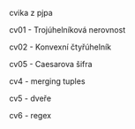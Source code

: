 cvika z pjpa

cv01 - Trojúhelníková nerovnost

cv02 - Konvexní čtyřúhelník

cv05 - Caesarova šifra

cv4 - merging tuples

cv5 - dveře

cv6 - regex

